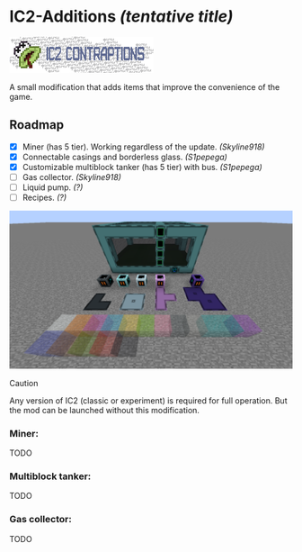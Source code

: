 # IC2-Additions *(tentative title)*
![](src/main/resources/assets/ic2additions/ic2c_rebranding.png)

A small modification that adds items that improve the convenience of the game.

## Roadmap
- [x] Miner (has 5 tier). Working regardless of the update. *(Skyline918)*
- [x] Connectable casings and borderless glass. *(S1pepega)*
- [x] Customizable multiblock tanker (has 5 tier) with bus. *(S1pepega)*
- [ ] Gas collector. *(Skyline918)*
- [ ] Liquid pump. *(?)*
- [ ] Recipes. *(?)*

![Content demonstration](demo.png)

> [!CAUTION]
> 
> Any version of IC2 (classic or experiment) is required for full operation. 
> But the mod can be launched without this modification.



### Miner:
TODO

### Multiblock tanker:
TODO

### Gas collector:
TODO